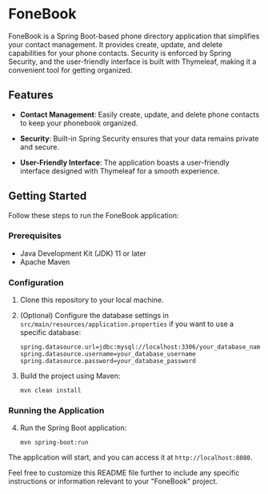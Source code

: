 
# FoneBook

FoneBook is a Spring Boot-based phone directory application that simplifies your contact management. It provides create, update, and delete capabilities for your phone contacts. Security is enforced by Spring Security, and the user-friendly interface is built with Thymeleaf, making it a convenient tool for getting organized.

## Features

- **Contact Management**: Easily create, update, and delete phone contacts to keep your phonebook organized.

- **Security**: Built-in Spring Security ensures that your data remains private and secure.

- **User-Friendly Interface**: The application boasts a user-friendly interface designed with Thymeleaf for a smooth experience.

## Getting Started

Follow these steps to run the FoneBook application:

### Prerequisites

- Java Development Kit (JDK) 11 or later
- Apache Maven

### Configuration

1. Clone this repository to your local machine.

2. (Optional) Configure the database settings in `src/main/resources/application.properties` if you want to use a specific database:

   ```properties
   spring.datasource.url=jdbc:mysql://localhost:3306/your_database_name
   spring.datasource.username=your_database_username
   spring.datasource.password=your_database_password
   ```

3. Build the project using Maven:

   ```
   mvn clean install
   ```

### Running the Application

4. Run the Spring Boot application:

   ```
   mvn spring-boot:run
   ```

The application will start, and you can access it at `http://localhost:8080`.



Feel free to customize this README file further to include any specific instructions or information relevant to your "FoneBook" project.
